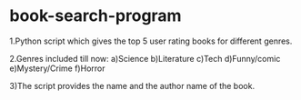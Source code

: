 # book-search-program

1.Python script which gives the top 5 user rating books for different genres.

2.Genres included till now:
  a)Science
  b)Literature
  c)Tech
  d)Funny/comic
  e)Mystery/Crime
  f)Horror
  
3)The script provides the name and the author name of the book.

